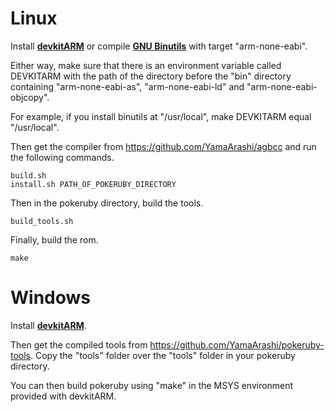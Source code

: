 # Linux

Install [**devkitARM**](http://devkitpro.org/wiki/Getting_Started/devkitARM) or compile [**GNU Binutils**](https://www.gnu.org/software/binutils/) with target "arm-none-eabi".

Either way, make sure that there is an environment variable called DEVKITARM with the path of the directory before the "bin" directory containing "arm-none-eabi-as", "arm-none-eabi-ld" and "arm-none-eabi-objcopy".

For example, if you install binutils at "/usr/local", make DEVKITARM equal "/usr/local".

Then get the compiler from https://github.com/YamaArashi/agbcc and run the following commands.

	build.sh
	install.sh PATH_OF_POKERUBY_DIRECTORY

Then in the pokeruby directory, build the tools.

	build_tools.sh

Finally, build the rom.

	make

# Windows

Install [**devkitARM**](http://devkitpro.org/wiki/Getting_Started/devkitARM).

Then get the compiled tools from https://github.com/YamaArashi/pokeruby-tools. Copy the "tools" folder over the "tools" folder in your pokeruby directory.

You can then build pokeruby using "make" in the MSYS environment provided with devkitARM.
